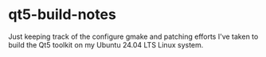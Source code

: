 # qt5-build-notes
Just keeping track of the configure gmake and patching efforts I've taken to build the Qt5 toolkit on my Ubuntu 24.04 LTS Linux system.
